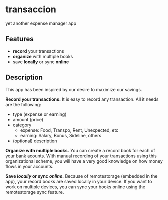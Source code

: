 # transaccion
yet another expense manager app

## Features

- **record** your transactions
- **organize** with multiple books
- save **locally** or sync **online**

## Description

This app has been inspired by our desire to maximize our savings.

**Record your transactions.** It is easy to record any transaction. All it needs are the following:
- type (expense or earning)
- amount (price)
- category
  - expense: Food, Transpo, Rent, Unexpected, etc
  - earning: Salary, Bonus, Sideline, others
- (optional) description

**Organize with multiple books.** You can create a record book for each of your bank acounts. With manual recording of your transactions using this organizational scheme, you will have a very good knowledge on how money flows in your accounts.

**Save *locally* or sync *online*.** Because of remotestorage (embedded in the app), your record books are saved locally in your device. If you want to work on multiple devices, you can sync your books online using the remotestorage sync feature.

